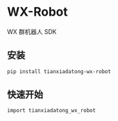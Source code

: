 # WX-Robot

WX 群机器人 SDK

## 安装
```bash
pip install tianxiadatong-wx-robot
```

## 快速开始
```bash
import tianxiadatong_wx_robot